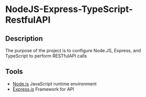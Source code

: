 # NodeJS-Express-TypeScript-RestfulAPI
## Description
The purpose of the project is to configure Node.JS, Express, and TypeScript to perform RESTfulAPI calls

## Tools
- [Node.js](https://nodejs.org/en/) JavaScript runtime environment
- [Express.js](https://expressjs.com/) Framework for API
